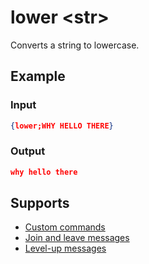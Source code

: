 # lower <str\>

Converts a string to lowercase.

## Example

### Input

```json
{lower;WHY HELLO THERE}
```

### Output

```json
why hello there
```

## Supports

* [Custom commands](/Modules/custom_commands/)
* [Join and leave messages](/Modules/join_leave_messages/)
* [Level-up messages](/Modules/levels/)
